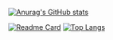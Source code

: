 <!--
**zclzone/zclzone** is a ✨ _special_ ✨ repository because its `README.md` (this file) appears on your GitHub profile.

Here are some ideas to get you started:

- 🔭 I’m currently working on ...
- 🌱 I’m currently learning ...
- 👯 I’m looking to collaborate on ...
- 🤔 I’m looking for help with ...
- 💬 Ask me about ...
- 📫 How to reach me: ...
- 😄 Pronouns: ...
- ⚡ Fun fact: ...
-->
[![Anurag's GitHub stats](https://github-readme-stats.vercel.app/api?username=zclzone&count_private=true&show_icons=true&theme=radical)](https://github.com/anuraghazra/github-readme-stats)

[![Readme Card](https://github-readme-stats.vercel.app/api/pin/?username=zclzone&repo=qs-admin-vite&show_owner=true)](https://github.com/zclzone/qs-admin-vite)
[![Top Langs](https://github-readme-stats.vercel.app/api/top-langs/?username=zclzone&layout=compact)](https://github.com/anuraghazra/github-readme-stats)


